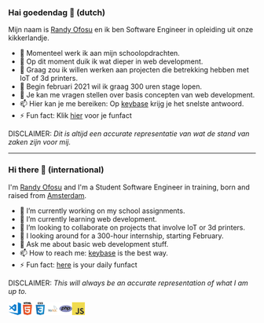 ### Hai goedendag 👋 (dutch)

Mijn naam is <a href="https://linkedin.com/in/randyofosu" title="My Linked-In Page" target="_blank">Randy Ofosu</a> en ik ben Software Engineer in opleiding uit onze kikkerlandje.

- 🔭 Momenteel werk ik aan mijn schoolopdrachten.
- 🌱 Op dit moment duik ik wat dieper in web development.
- 👯 Graag zou ik willen werken aan projecten die betrekking hebben met IoT of 3d printers.
- 🤔 Begin februari 2021 wil ik graag 300 uren stage lopen.
- 💬 Je kan me vragen stellen over basis concepten van web development.
- 📫 Hier kan je me bereiken: Op <a href="https://keybase.io/randysemicolon">keybase</a> krijg je het snelste antwoord.
- ⚡ Fun fact: Klik <a href="https://www.google.com/search?client=firefox-b-d&q=fun+fact" target="_blank">hier</a> voor je funfact

DISCLAIMER: *Dit is altijd een accurate representatie van wat de stand van zaken zijn voor mij.*

** **

### Hi there 👋 (international)

I'm <a href="https://linkedin.com/in/randyofosu" title="My Linked-In Page" target="_blank">Randy Ofosu</a> and I'm a Student Software Engineer in training, born and raised from <a href="https://en.wikipedia.org/wiki/Amsterdam" title="Wikipage: Amsterdam, just for some basic knowledge" target="_blank">Amsterdam</a>.

- 🔭 I’m currently working on my school assignments.
- 🌱 I’m currently learning web development.
- 👯 I’m looking to collaborate on projects that involve IoT or 3d printers.
- 🤔 I looking around for a 300-hour internship, starting February.
- 💬 Ask me about basic web development stuff.
- 📫 How to reach me: <a href="https://keybase.io/randysemicolon">keybase</a> is the best way.
- ⚡ Fun fact: <a href="https://www.google.com/search?client=firefox-b-d&q=fun+fact" target="_blank">here</a> is your daily funfact
 
DISCLAIMER: *This will always be an accurate representation of what I am up to.*

<img align="left" alt="Visual Studio Code" width="26px" src="https://raw.githubusercontent.com/github/explore/80688e429a7d4ef2fca1e82350fe8e3517d3494d/topics/visual-studio-code/visual-studio-code.png" />
<img align="left" alt="HTML5" width="26px" src="https://raw.githubusercontent.com/github/explore/80688e429a7d4ef2fca1e82350fe8e3517d3494d/topics/html/html.png" />
<img align="left" alt="CSS3" width="26px" src="https://raw.githubusercontent.com/github/explore/80688e429a7d4ef2fca1e82350fe8e3517d3494d/topics/css/css.png" />
<img align="left" alt="MySQL" width="26px" src="https://raw.githubusercontent.com/github/explore/80688e429a7d4ef2fca1e82350fe8e3517d3494d/topics/mysql/mysql.png" />
<img align="left" alt="PHP" width="26px" src="https://raw.githubusercontent.com/github/explore/80688e429a7d4ef2fca1e82350fe8e3517d3494d/topics/php/php.png" />
<img align="left" alt="javascript" width="26px" src="https://raw.githubusercontent.com/github/explore/80688e429a7d4ef2fca1e82350fe8e3517d3494d/topics/javascript/javascript.png" />
<br>
